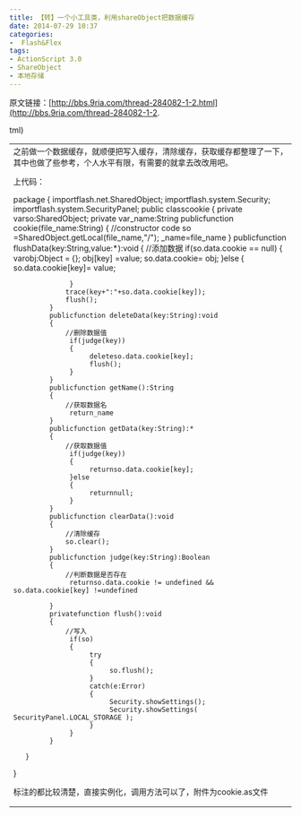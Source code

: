 ```yaml
---
title: 【转】一个小工具类，利用shareObject把数据缓存
date: 2014-07-29 10:37
categories:
-  Flash&Flex
tags:
- ActionScript 3.0
- ShareObject
- 本地存储
---
```

<div id="sina_keyword_ad_area2" class="articalContent   ">


原文链接：[http://bbs.9ria.com/thread-284082-1-2.html](http://bbs.9ria.com/thread-284082-1-2.
<!--more-->
tml)

<table cellspacing="0" cellpadding="0">
<tbody>
<tr>
<td style="font-size: 14px">之前做一个数据缓存，就顺便把写入缓存，清除缓存，获取缓存都整理了一下，其中也做了些参考，个人水平有限，有需要的就拿去改改用吧。  

上代码：  

package 
{
       importflash.net.SharedObject;
       importflash.system.Security;
       importflash.system.SecurityPanel;
       public classcookie
       {
             private varso:SharedObject;
             private var_name:String
             publicfunction cookie(file_name:String)
             {
                  //constructor code
                  so =SharedObject.getLocal(file_name,"/");
                 _name=file_name
             }
             publicfunction flushData(key:String,value:*):void
             {
                 //添加数据
                  if(so.data.cookie == null)
                  {
                       varobj:Object = {};
                       obj[key] =value;
                       so.data.cookie= obj;
                  }else
                  {
                       so.data.cookie[key]= value;

                  }
                 trace(key+":"+so.data.cookie[key]);
                 flush();
             }
             publicfunction deleteData(key:String):void
             {
                 //删除数据值
                  if(judge(key))
                  {
                       deleteso.data.cookie[key];
                       flush();
                  }
             }
             publicfunction getName():String
             {
                 //获取数据名
                  return_name
             }
             publicfunction getData(key:String):*
             {
                 //获取数据值
                  if(judge(key))
                  {
                       returnso.data.cookie[key];
                  }else
                  {
                       returnnull;
                  }
             }
             publicfunction clearData():void
             {
                 //清除缓存
                 so.clear();
             }
             publicfunction judge(key:String):Boolean
             {
                 //判断数据是否存在
                  returnso.data.cookie != undefined && so.data.cookie[key] !=undefined
                  
             }
             privatefunction flush():void
             {
                 //写入
                  if(so)
                  {
                       try
                       {
                            so.flush();
                       }
                       catch(e:Error)
                       {
                            Security.showSettings();
                            Security.showSettings( SecurityPanel.LOCAL_STORAGE );
                       }
                  }
             }

       }

}


标注的都比较清楚，直接实例化，调用方法可以了，附件为cookie.as文件</td>


</tr>


</tbody>


</table>





</div>